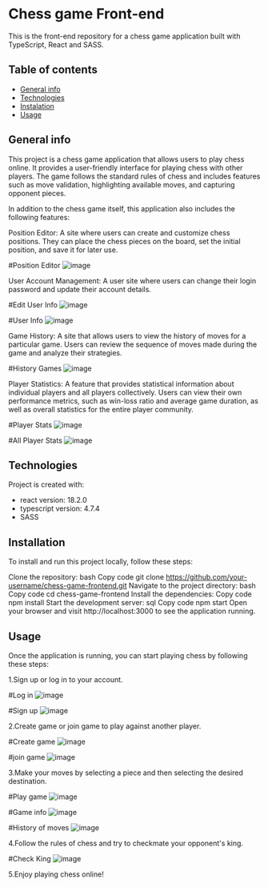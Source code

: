 # Chess game Front-end

This is the front-end repository for a chess game application built with TypeScript, React and SASS.

## Table of contents
* [General info](#general-info)
* [Technologies](#technologies)
* [Instalation](#Instalation)
* [Usage](*Usage)

## General info
This project is a chess game application that allows users to play chess online. It provides a user-friendly interface for playing chess with other players. The game follows the standard rules of chess and includes features such as move validation, highlighting available moves, and capturing opponent pieces.

In addition to the chess game itself, this application also includes the following features:

Position Editor: A site where users can create and customize chess positions. They can place the chess pieces on the board, set the initial position, and save it for later use. 

#Position Editor 
![image](https://github.com/Lukease/chess-game-frontend/assets/89201995/f980e3d4-f1dc-48b4-8323-9bc965cb67b9)

User Account Management: A user site where users can change their login password and update their account details.

#Edit User Info 
![image](https://github.com/Lukease/chess-game-frontend/assets/89201995/8ccf5bb2-c659-4c2e-9c8b-b84a4e692e44)

#User Info 
![image](https://github.com/Lukease/chess-game-frontend/assets/89201995/6e7fe20d-08dd-4f67-af16-ab123f2a0486)

Game History: A site that allows users to view the history of moves for a particular game. Users can review the sequence of moves made during the game and analyze their strategies.

#History Games 
![image](https://github.com/Lukease/chess-game-frontend/assets/89201995/9974540b-975a-4c2d-a8dd-e51b1ca44265)

Player Statistics: A feature that provides statistical information about individual players and all players collectively. Users can view their own performance metrics, such as win-loss ratio and average game duration, as well as overall statistics for the entire player community.

#Player Stats 
![image](https://github.com/Lukease/chess-game-frontend/assets/89201995/051c8773-f6b9-47a4-9180-03ab9cd8aced)

#All Player Stats 
![image](https://github.com/Lukease/chess-game-frontend/assets/89201995/3fe8d51f-4617-4158-bbbf-cc179613af2a)

## Technologies
Project is created with:
* react version: 18.2.0
* typescript version: 4.7.4
* SASS

## Installation
To install and run this project locally, follow these steps:

Clone the repository:
bash
Copy code
git clone https://github.com/your-username/chess-game-frontend.git
Navigate to the project directory:
bash
Copy code
cd chess-game-frontend
Install the dependencies:
Copy code
npm install
Start the development server:
sql
Copy code
npm start
Open your browser and visit http://localhost:3000 to see the application running.

## Usage
Once the application is running, you can start playing chess by following these steps:

1.Sign up or log in to your account.

#Log in 
![image](https://github.com/Lukease/chess-game-frontend/assets/89201995/7528f593-d592-47ca-a7e5-930580766c10)

#Sign up 
![image](https://github.com/Lukease/chess-game-frontend/assets/89201995/b6a456e6-002d-4cc9-98f4-b1994816bf1f)

2.Create game or join game to play against another player.

#Create game 
![image](https://github.com/Lukease/chess-game-frontend/assets/89201995/498fe9dc-91ec-4443-85a9-64b0d4f89ce5)

#join game 
![image](https://github.com/Lukease/chess-game-frontend/assets/89201995/caaae229-dec3-45e8-8662-5362049851f1)

3.Make your moves by selecting a piece and then selecting the desired destination.

#Play game 
![image](https://github.com/Lukease/chess-game-frontend/assets/89201995/fe003806-76a1-439a-be8f-f42eed6bbe36)

#Game info 
![image](https://github.com/Lukease/chess-game-frontend/assets/89201995/b59547af-6c15-452b-9774-9dfce207343b)

#History of moves 
![image](https://github.com/Lukease/chess-game-frontend/assets/89201995/b731c49b-00e9-4868-b611-d7516d65d672)

4.Follow the rules of chess and try to checkmate your opponent's king.

#Check King 
![image](https://github.com/Lukease/chess-game-frontend/assets/89201995/e5f5dc22-6f1d-4d26-88ca-2e4fe9d26880)

5.Enjoy playing chess online!

